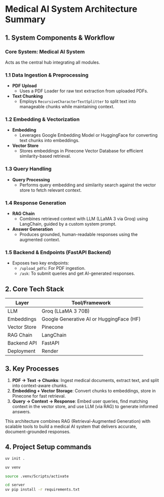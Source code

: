 # Medical AI System Architecture Summary

## 1. System Components & Workflow

### Core System: Medical AI System  

Acts as the central hub integrating all modules.  

### 1.1 Data Ingestion & Preprocessing  

- **PDF Upload**  
  - Uses a PDF Loader for raw text extraction from uploaded PDFs.  
- **Text Chunking**  
  - Employs `RecursiveCharacterTextSplitter` to split text into manageable chunks while maintaining context.  

### 1.2 Embedding & Vectorization  

- **Embedding**  
  - Leverages Google Embedding Model or HuggingFace for converting text chunks into embeddings.  
- **Vector Store**  
  - Stores embeddings in Pinecone Vector Database for efficient similarity-based retrieval.  

### 1.3 Query Handling  

- **Query Processing**  
  - Performs query embedding and similarity search against the vector store to fetch relevant context.  

### 1.4 Response Generation  

- **RAG Chain**  
  - Combines retrieved context with LLM (LLaMA 3 via Groq) using LangChain, guided by a custom system prompt.  
- **Answer Generation**  
  - Produces grounded, human-readable responses using the augmented context.  

### 1.5 Backend & Endpoints (FastAPI Backend)  

- Exposes two key endpoints:  
  - `/upload_pdfs`: For PDF ingestion.  
  - `/ask`: To submit queries and get AI-generated responses.  

## 2. Core Tech Stack  

| Layer          | Tool/Framework                          |  
|----------------|-----------------------------------------|  
| LLM            | Groq (LLaMA 3 70B)                      |  
| Embeddings     | Google Generative AI or HuggingFace (HF) |  
| Vector Store   | Pinecone                                |  
| RAG Chain      | LangChain                               |  
| Backend API    | FastAPI                                 |  
| Deployment     | Render                                  |  

## 3. Key Processes  

1. **PDF → Text → Chunks**: Ingest medical documents, extract text, and split into context-aware chunks.  
2. **Embedding + Vector Storage**: Convert chunks to embeddings, store in Pinecone for fast retrieval.  
3. **Query → Context → Response**: Embed user queries, find matching context in the vector store, and use LLM (via RAG) to generate informed answers.  

This architecture combines RAG (Retrieval-Augmented Generation) with scalable tools to build a medical AI system that delivers accurate, document-grounded responses.

## 4. Project Setup commands

```bash
uv init .

uv venv

source .venv/Scripts/activate

cd server
uv pip install -r requirements.txt

```
